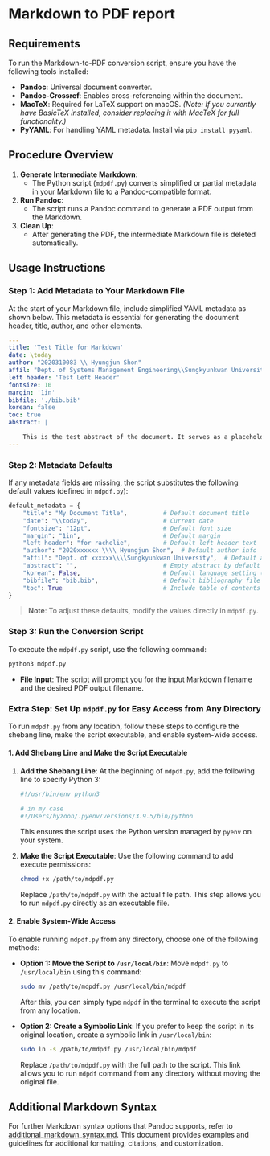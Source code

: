 # Markdown to PDF report

## Requirements

To run the Markdown-to-PDF conversion script, ensure you have the following tools installed:

-   **Pandoc**: Universal document converter.
-   **Pandoc-Crossref**: Enables cross-referencing within the document.
-   **MacTeX**: Required for LaTeX support on macOS. _(Note: If you currently have BasicTeX installed, consider replacing it with MacTeX for full functionality.)_
-   **PyYAML**: For handling YAML metadata. Install via `pip install pyyaml`.

## Procedure Overview

1. **Generate Intermediate Markdown**:
    - The Python script (`mdpdf.py`) converts simplified or partial metadata in your Markdown file to a Pandoc-compatible format.
2. **Run Pandoc**:
    - The script runs a Pandoc command to generate a PDF output from the Markdown.
3. **Clean Up**:
    - After generating the PDF, the intermediate Markdown file is deleted automatically.

## Usage Instructions

### Step 1: Add Metadata to Your Markdown File

At the start of your Markdown file, include simplified YAML metadata as shown below. This metadata is essential for generating the document header, title, author, and other elements.

```yaml
---
title: 'Test Title for Markdown'
date: \today
author: "2020310083 \\ Hyungjun Shon"
affil: "Dept. of Systems Management Engineering\\Sungkyunkwan University"
left header: 'Test Left Header'
fontsize: 10
margin: '1in'
bibfile: './bib.bib'
korean: false
toc: true
abstract: |

    This is the test abstract of the document. It serves as a placeholder for the actual abstract.
---
```

### Step 2: Metadata Defaults

If any metadata fields are missing, the script substitutes the following default values (defined in `mdpdf.py`):

```python
default_metadata = {
    "title": "My Document Title",          # Default document title
    "date": "\\today",                     # Current date
    "fontsize": "12pt",                    # Default font size
    "margin": "1in",                       # Default margin
    "left header": "for rachelie",         # Default left header text
    "author": "2020xxxxxx \\\\ Hyungjun Shon",  # Default author info
    "affil": "Dept. of xxxxxx\\\\Sungkyunkwan University",  # Default affiliation
    "abstract": "",                        # Empty abstract by default
    "korean": False,                       # Default language setting (English)
    "bibfile": "bib.bib",                  # Default bibliography file path
    "toc": True                            # Include table of contents
}
```

> **Note**: To adjust these defaults, modify the values directly in `mdpdf.py`.

### Step 3: Run the Conversion Script

To execute the `mdpdf.py` script, use the following command:

```bash
python3 mdpdf.py
```

-   **File Input**: The script will prompt you for the input Markdown filename and the desired PDF output filename.

### Extra Step: Set Up `mdpdf.py` for Easy Access from Any Directory

To run `mdpdf.py` from any location, follow these steps to configure the shebang line, make the script executable, and enable system-wide access.

#### 1. Add Shebang Line and Make the Script Executable

1. **Add the Shebang Line**:
   At the beginning of `mdpdf.py`, add the following line to specify Python 3:

    ```python
    #!/usr/bin/env python3

    # in my case
    #!/Users/hyzoon/.pyenv/versions/3.9.5/bin/python
    ```

    This ensures the script uses the Python version managed by `pyenv` on your system.

2. **Make the Script Executable**:
   Use the following command to add execute permissions:

    ```bash
    chmod +x /path/to/mdpdf.py
    ```

    Replace `/path/to/mdpdf.py` with the actual file path. This step allows you to run `mdpdf.py` directly as an executable file.

#### 2. Enable System-Wide Access

To enable running `mdpdf.py` from any directory, choose one of the following methods:

-   **Option 1: Move the Script to `/usr/local/bin`**:
    Move `mdpdf.py` to `/usr/local/bin` using this command:

    ```bash
    sudo mv /path/to/mdpdf.py /usr/local/bin/mdpdf
    ```

    After this, you can simply type `mdpdf` in the terminal to execute the script from any location.

-   **Option 2: Create a Symbolic Link**:
    If you prefer to keep the script in its original location, create a symbolic link in `/usr/local/bin`:

    ```bash
    sudo ln -s /path/to/mdpdf.py /usr/local/bin/mdpdf
    ```

    Replace `/path/to/mdpdf.py` with the full path to the script. This link allows you to run `mdpdf` command from any directory without moving the original file.

## Additional Markdown Syntax

For further Markdown syntax options that Pandoc supports, refer to [additional_markdown_syntax.md](./additional_markdown_syntax.md). This document provides examples and guidelines for additional formatting, citations, and customization.
